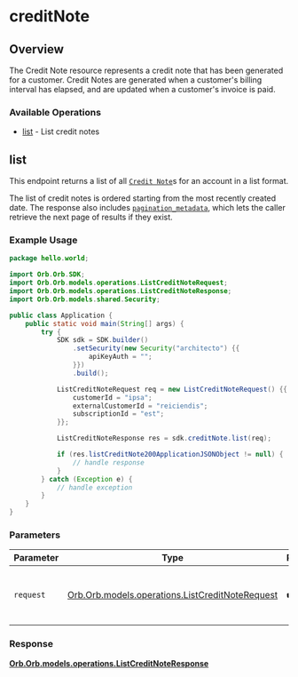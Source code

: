 # creditNote

## Overview

The Credit Note resource represents a credit note that has been generated for a customer. Credit Notes are generated when a customer's billing interval has elapsed, and are updated when a customer's invoice is paid.

### Available Operations

* [list](#list) - List credit notes

## list

This endpoint returns a list of all [`Credit Note`](../reference/Orb-API.json/components/schemas/Credit-note)s for an account in a list format. 

The list of credit notes is ordered starting from the most recently created date. The response also includes [`pagination_metadata`](../api/pagination), which lets the caller retrieve the next page of results if they exist.

### Example Usage

```java
package hello.world;

import Orb.Orb.SDK;
import Orb.Orb.models.operations.ListCreditNoteRequest;
import Orb.Orb.models.operations.ListCreditNoteResponse;
import Orb.Orb.models.shared.Security;

public class Application {
    public static void main(String[] args) {
        try {
            SDK sdk = SDK.builder()
                .setSecurity(new Security("architecto") {{
                    apiKeyAuth = "";
                }})
                .build();

            ListCreditNoteRequest req = new ListCreditNoteRequest() {{
                customerId = "ipsa";
                externalCustomerId = "reiciendis";
                subscriptionId = "est";
            }};            

            ListCreditNoteResponse res = sdk.creditNote.list(req);

            if (res.listCreditNote200ApplicationJSONObject != null) {
                // handle response
            }
        } catch (Exception e) {
            // handle exception
        }
    }
}
```

### Parameters

| Parameter                                                                                           | Type                                                                                                | Required                                                                                            | Description                                                                                         |
| --------------------------------------------------------------------------------------------------- | --------------------------------------------------------------------------------------------------- | --------------------------------------------------------------------------------------------------- | --------------------------------------------------------------------------------------------------- |
| `request`                                                                                           | [Orb.Orb.models.operations.ListCreditNoteRequest](../../models/operations/ListCreditNoteRequest.md) | :heavy_check_mark:                                                                                  | The request object to use for the request.                                                          |


### Response

**[Orb.Orb.models.operations.ListCreditNoteResponse](../../models/operations/ListCreditNoteResponse.md)**

